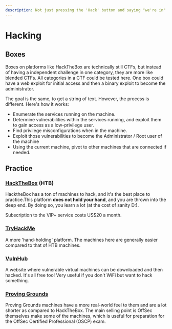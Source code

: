 ```yaml
---
description: Not just pressing the 'Hack' button and saying "we're in".
---
```


# Hacking

## Boxes

Boxes on platforms like HackTheBox are technically still CTFs, but instead of having a independent challenge in one category, they are more like blended CTFs. All categories in a CTF could be tested here. One box could have a web exploit for initial access and then a binary exploit to become the administrator.

The goal is the same, to get a string of text. However, the process is different. Here's how it works:&#x20;

* Enumerate the services running on the machine.
* Determine vulnerabilities within the services running, and exploit them to gain access as a low-privilege user.
* Find privilege misconfigurations when in the machine.
* Exploit those vulnerabilities to become the Administrator / Root user of the machine
* Using the current machine, pivot to other machines that are connected if needed.

## Practice

### [HackTheBox](hacking.md#https-www.hackthebox.eu-hackthebox) (HTB)

HacktheBox has a ton of machines to hack, and it's the best place to practice.This platform  **does not hold your hand**, and you are thrown into the deep end. By doing so, you learn a lot (at the cost of sanity D:).

Subscription to the VIP+ service costs US$20 a month.

### [TryHackMe](hacking.md#https-tryhackme.com-tryhackme)

A more 'hand-holding' platform. The machines here are generally easier compared to that of HTB machines.

### [VulnHub](hacking.md#https-www.vulnhub.com-vulnhub)

A website where vulnerable virtual machines can be downloaded and then hacked. It's all free too! Very useful if you don't WiFi but want to hack something.

### [Proving Grounds](hacking.md#https-portal.offensive-security.com-labs-practiceproving-grounds)

Proving Grounds machines have a more real-world feel to them and are a lot shorter as compared to HackTheBox. The main selling point is OffSec themselves make some of the machines, which is useful for preparation for the OffSec Certified Professional (OSCP) exam.
